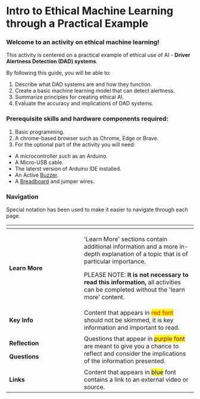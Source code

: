 # Intro to Ethical Machine Learning through a Practical Example

### Welcome to an activity on ethical machine learning!&#x20;

This activity is centered on a practical example of ethical use of AI - **Driver Alertness Detection (DAD) systems**.

By following this guide, you will be able to: &#x20;

1. Describe what DAD systems are and how they function. &#x20;
2. Create a basic machine learning model that can detect alertness.
3. Summarize principles for creating ethical AI.&#x20;
4. Evaluate the accuracy and implications of DAD systems. &#x20;

### Prerequisite skills and hardware components required:&#x20;

1. Basic programming.&#x20;
2. A chrome-based browser such as Chrome, Edge or Brave. &#x20;
3. For the optional part of the activity you will need:&#x20;

* A microcontroller such as an Arduino.
* A Micro-USB cable.
* The laterst version of Arduino IDE installed.
* An Active [Buzzer](https://www.circuitbasics.com/what-is-a-buzzer/).
* A [Breadboard](https://learn.sparkfun.com/tutorials/how-to-use-a-breadboard/all) and jumper wires.

### Navigation

Special notation has been used to make it easier to navigate through each page.&#x20;

<table data-header-hidden><thead><tr><th width="185"></th><th></th></tr></thead><tbody><tr><td><strong>Learn More</strong></td><td><p>'Learn More' sections contain additional information and a more in-depth explanation of a topic that is of particular importance. </p><p></p><p>PLEASE NOTE: <strong>It is not necessary to read this information,</strong> all activities can be completed without the 'learn more' content. </p></td></tr><tr><td><strong>Key Info</strong></td><td>Content that appears in <mark style="color:red;">red font</mark> should not be skimmed, it is key information and important to read. </td></tr><tr><td><p><strong>Reflection</strong> </p><p><strong>Questions</strong></p></td><td>Questions that appear in <mark style="color:purple;">purple font</mark> are meant to give you a chance to reflect and consider the implications of the information presented. </td></tr><tr><td><strong>Links</strong></td><td>Content that appears in <mark style="color:blue;">blue</mark> font contains a link to an external video or source. </td></tr></tbody></table>

